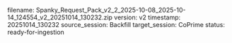 filename: Spanky_Request_Pack_v2_2_2025-10-08_2025-10-14_124554_v2_20251014_130232.zip
version: v2
timestamp: 20251014_130232
source_session: Backfill
target_session: CoPrime
status: ready-for-ingestion
